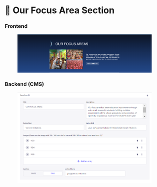 # 📎 Our Focus Area Section

### **Frontend**

<figure><img src="../../.gitbook/assetsMukand/Focus-area-section.png" alt=""><figcaption></figcaption></figure>

### Backend (CMS)

<figure><img src="../../.gitbook/assetsMukand/Focus-area-section-cms.png" alt=""><figcaption></figcaption></figure>

